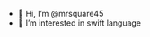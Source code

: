 - 👋 Hi, I’m @mrsquare45
- 👀 I’m interested in swift language 

<!---
mrsquare45/mrsquare45 is a ✨ special ✨ repository because its `README.md` (this file) appears on your GitHub profile.
You can click the Preview link to take a look at your changes.
--->

